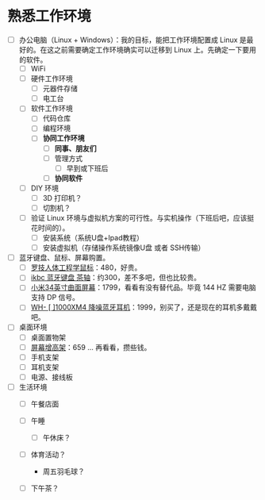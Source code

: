 # 熟悉工作环境

- [ ] 办公电脑（Linux + Windows）：我的目标，能把工作环境配置成 Linux 是最好的。在这之前需要确定工作环境确实可以迁移到 Linux 上。先确定一下要用的软件。
  - [ ] WiFi
  - [ ] 硬件工作环境
    - [ ] 元器件存储
    - [ ] 电工台
  - [ ] 软件工作环境
    - [ ] 代码仓库
    - [ ] 编程环境
    - [ ] **协同工作环境**
      - [ ] **同事、朋友们**
      - [ ] 管理方式
        - [ ] 早到或下班后
      - [ ] **协同软件**
  - [ ] DIY 环境
    - [ ] 3D 打印机？
    - [ ] 切割机？
  - [ ] 验证 Linux 环境与虚拟机方案的可行性。与实机操作（下班后吧，应该挺花时间的）。
    - [ ] 安装系统（系统U盘+Ipad教程）
    - [ ] 安装虚拟机（存储操作系统镜像U盘 或者 SSH传输）
- [ ] 蓝牙键盘、鼠标、屏幕购置。
  - [ ] [罗技人体工程学鼠标](https://item.jd.com/33633653161.html)：480，好贵。
  - [ ] [ikbc 蓝牙键盘 茶轴](https://item.jd.com/10045112086293.html)：约300，差不多吧，但也比较贵。
  - [ ] [小米34英寸曲面屏幕](https://item.jd.com/100009387754.html)：1799，看看有没有替代品。毕竟 144 HZ 需要电脑支持 DP 信号。
  - [ ] [WH- [ ]1000XM4 降噪蓝牙耳机](https://item.jd.com/100014488266.html)：1999，别买了，还是现在的耳机多戴戴吧。
- [ ] 桌面环境
  - [ ] 桌面置物架
  - [ ] [屏幕增高架](https://item.taobao.com/item.htm?spm=a230r.1.14.3.f7793303zpSHcj&id=608457218813&ns=1&abbucket=0&mt=)：659 ... 再看看，攒些钱。
  - [ ] 手机支架
  - [ ] 耳机支架
  - [ ] 电源、接线板
- [ ] 生活环境
  - [ ] 午餐店面
  - [ ] 午睡
    - [ ] 午休床？
  - [ ] 体育活动？
    - 周五羽毛球？
  - [ ] 下午茶？

